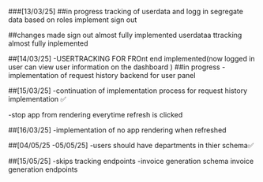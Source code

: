 ###[13/03/25]
##in progress
tracking of userdata and logg in
segregate data based on roles
implement sign out

##changes made
sign out almost fully implemented
userdataa ttracking almost fully inplemented

##[14/03/25]
-USERTRACKING FOR FROnt end implemented(now logged in user can view user information on the dashboard  )
##in progress
-implementation of request history backend for user panel 

##[15/03/25]
-continuation of implementation process for request history implementation ✅

-stop app from rendering everytime refresh is clicked

##[16/03/25]
-implementation of no app rendering when refreshed 

##[04/05/25 -05/05/25]
-users should have departments in thier schema✅


##[15/05/25]
-skips tracking endpoints
-invoice generation schema
invoice generation endpoints

